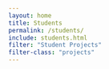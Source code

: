 ```yaml
---
layout: home
title: Students
permalink: /students/
include: students.html
filter: "Student Projects"
filter-class: "projects"
---
```

